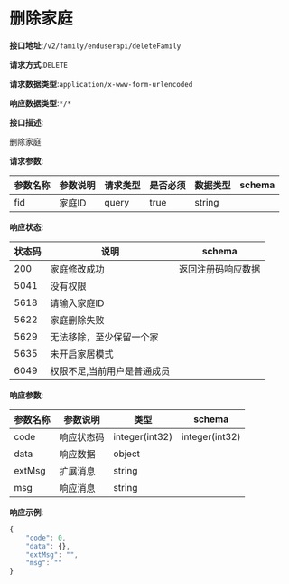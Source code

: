 # 删除家庭


**接口地址**:`/v2/family/enduserapi/deleteFamily`


**请求方式**:`DELETE`


**请求数据类型**:`application/x-www-form-urlencoded`


**响应数据类型**:`*/*`


**接口描述**:<p>删除家庭</p>


**请求参数**:


| 参数名称 | 参数说明 | 请求类型 | 是否必须 | 数据类型 | schema |
| -------- | -------- | -------- | -------- | -------- | ------ |
| fid      | 家庭ID   | query    | true     | string   |        |


**响应状态**:


| 状态码 | 说明                        | schema             |
| ------ | --------------------------- | ------------------ |
| 200    | 家庭修改成功                | 返回注册码响应数据 |
| 5041   | 没有权限                    |                    |
| 5618   | 请输入家庭ID                |                    |
| 5622   | 家庭删除失败                |                    |
| 5629   | 无法移除，至少保留一个家    |                    |
| 5635   | 未开启家居模式              |                    |
| 6049   | 权限不足,当前用户是普通成员 |                    |


**响应参数**:


| 参数名称 | 参数说明   | 类型           | schema         |
| -------- | ---------- | -------------- | -------------- |
| code     | 响应状态码 | integer(int32) | integer(int32) |
| data     | 响应数据   | object         |                |
| extMsg   | 扩展消息   | string         |                |
| msg      | 响应消息   | string         |                |


**响应示例**:
```javascript
{
	"code": 0,
	"data": {},
	"extMsg": "",
	"msg": ""
}
```
